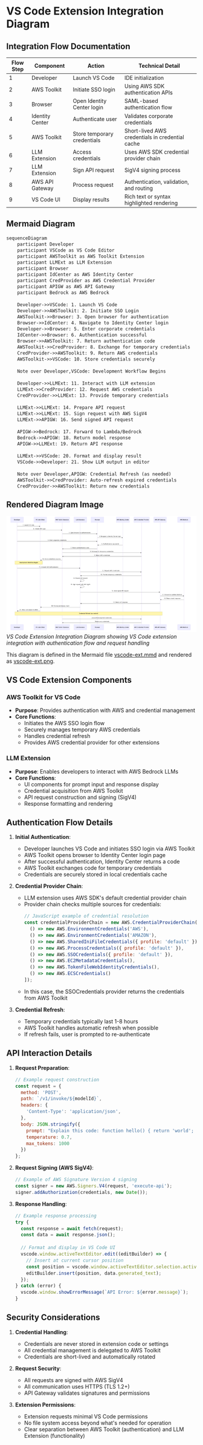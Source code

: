# VS Code Extension Integration Diagram

## Integration Flow Documentation

| Flow Step | Component | Action | Technical Detail |
|-----------|-----------|--------|------------------|
| 1 | Developer | Launch VS Code | IDE initialization |
| 2 | AWS Toolkit | Initiate SSO login | Using AWS SDK authentication APIs |
| 3 | Browser | Open Identity Center login | SAML-based authentication flow |
| 4 | Identity Center | Authenticate user | Validates corporate credentials |
| 5 | AWS Toolkit | Store temporary credentials | Short-lived AWS credentials in credential cache |
| 6 | LLM Extension | Access credentials | Uses AWS SDK credential provider chain |
| 7 | LLM Extension | Sign API request | SigV4 signing process |
| 8 | AWS API Gateway | Process request | Authentication, validation, and routing |
| 9 | VS Code UI | Display results | Rich text or syntax highlighted rendering |

## Mermaid Diagram

```mermaid
sequenceDiagram
    participant Developer
    participant VSCode as VS Code Editor
    participant AWSToolkit as AWS Toolkit Extension
    participant LLMExt as LLM Extension
    participant Browser
    participant IdCenter as AWS Identity Center
    participant CredProvider as AWS Credential Provider
    participant APIGW as AWS API Gateway
    participant Bedrock as AWS Bedrock

    Developer->>VSCode: 1. Launch VS Code
    Developer->>AWSToolkit: 2. Initiate SSO Login
    AWSToolkit->>Browser: 3. Open browser for authentication
    Browser->>IdCenter: 4. Navigate to Identity Center login
    Developer->>Browser: 5. Enter corporate credentials
    IdCenter->>Browser: 6. Authentication successful
    Browser->>AWSToolkit: 7. Return authentication code
    AWSToolkit->>CredProvider: 8. Exchange for temporary credentials
    CredProvider->>AWSToolkit: 9. Return AWS credentials
    AWSToolkit->>VSCode: 10. Store credentials securely
    
    Note over Developer,VSCode: Development Workflow Begins
    
    Developer->>LLMExt: 11. Interact with LLM extension
    LLMExt->>CredProvider: 12. Request AWS credentials
    CredProvider->>LLMExt: 13. Provide temporary credentials
    
    LLMExt->>LLMExt: 14. Prepare API request
    LLMExt->>LLMExt: 15. Sign request with AWS SigV4
    LLMExt->>APIGW: 16. Send signed API request
    
    APIGW->>Bedrock: 17. Forward to Lambda/Bedrock
    Bedrock->>APIGW: 18. Return model response
    APIGW->>LLMExt: 19. Return API response
    
    LLMExt->>VSCode: 20. Format and display result
    VSCode->>Developer: 21. Show LLM output in editor

    Note over Developer,APIGW: Credential Refresh (as needed)
    AWSToolkit->>CredProvider: Auto-refresh expired credentials
    CredProvider->>AWSToolkit: Return new credentials
```

## Rendered Diagram Image

![VS Code Extension Integration Diagram](images/vscode-ext.png)
*VS Code Extension Integration Diagram showing VS Code extension integration with authentication flow and request handling*

This diagram is defined in the Mermaid file [vscode-ext.mmd](images/vscode-ext.mmd) and rendered as [vscode-ext.png](images/vscode-ext.png).

## VS Code Extension Components

### AWS Toolkit for VS Code
- **Purpose**: Provides authentication with AWS and credential management
- **Core Functions**:
  - Initiates the AWS SSO login flow
  - Securely manages temporary AWS credentials
  - Handles credential refresh
  - Provides AWS credential provider for other extensions

### LLM Extension
- **Purpose**: Enables developers to interact with AWS Bedrock LLMs
- **Core Functions**:
  - UI components for prompt input and response display
  - Credential acquisition from AWS Toolkit
  - API request construction and signing (SigV4)
  - Response formatting and rendering

## Authentication Flow Details

1. **Initial Authentication**:
   - Developer launches VS Code and initiates SSO login via AWS Toolkit
   - AWS Toolkit opens browser to Identity Center login page
   - After successful authentication, Identity Center returns a code
   - AWS Toolkit exchanges code for temporary credentials
   - Credentials are securely stored in local credentials cache

2. **Credential Provider Chain**:
   - LLM extension uses AWS SDK's default credential provider chain
   - Provider chain checks multiple sources for credentials:
     ```javascript
     // JavaScript example of credential resolution
     const credentialProviderChain = new AWS.CredentialProviderChain([
       () => new AWS.EnvironmentCredentials('AWS'),
       () => new AWS.EnvironmentCredentials('AMAZON'),
       () => new AWS.SharedIniFileCredentials({ profile: 'default' }),
       () => new AWS.ProcessCredentials({ profile: 'default' }),
       () => new AWS.SSOCredentials({ profile: 'default' }),
       () => new AWS.EC2MetadataCredentials(),
       () => new AWS.TokenFileWebIdentityCredentials(),
       () => new AWS.ECSCredentials()
     ]);
     ```
   - In this case, the SSOCredentials provider returns the credentials from AWS Toolkit

3. **Credential Refresh**:
   - Temporary credentials typically last 1-8 hours
   - AWS Toolkit handles automatic refresh when possible
   - If refresh fails, user is prompted to re-authenticate

## API Interaction Details

1. **Request Preparation**:
   ```javascript
   // Example request construction
   const request = {
     method: 'POST',
     path: `/v1/invoke/${modelId}`,
     headers: {
       'Content-Type': 'application/json',
     },
     body: JSON.stringify({
       prompt: "Explain this code: function hello() { return 'world'; }",
       temperature: 0.7,
       max_tokens: 1000
     })
   };
   ```

2. **Request Signing (AWS SigV4)**:
   ```javascript
   // Example of AWS Signature Version 4 signing
   const signer = new AWS.Signers.V4(request, 'execute-api');
   signer.addAuthorization(credentials, new Date());
   ```

3. **Response Handling**:
   ```javascript
   // Example response processing
   try {
     const response = await fetch(request);
     const data = await response.json();
     
     // Format and display in VS Code UI
     vscode.window.activeTextEditor.edit((editBuilder) => {
       // Insert at current cursor position
       const position = vscode.window.activeTextEditor.selection.active;
       editBuilder.insert(position, data.generated_text);
     });
   } catch (error) {
     vscode.window.showErrorMessage(`API Error: ${error.message}`);
   }
   ```

## Security Considerations

1. **Credential Handling**:
   - Credentials are never stored in extension code or settings
   - All credential management is delegated to AWS Toolkit
   - Credentials are short-lived and automatically rotated

2. **Request Security**:
   - All requests are signed with AWS SigV4
   - All communication uses HTTPS (TLS 1.2+)
   - API Gateway validates signatures and permissions
   
3. **Extension Permissions**:
   - Extension requests minimal VS Code permissions
   - No file system access beyond what's needed for operation
   - Clear separation between AWS Toolkit (authentication) and LLM Extension (functionality)
